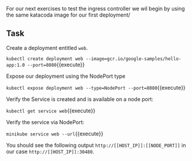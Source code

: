 For our next exercises to test the ingress controller we wil begin by using the same katacoda image for our first deployment/

## Task

Create a deployment entitled `web`.

`kubectl create deployment web --image=gcr.io/google-samples/hello-app:1.0 --port=8080`{{execute}}

Expose our deployment using the NodePort type

`kubectl expose deployment web --type=NodePort --port=8080`{{execute}}

Verify the Service is created and is available on a node port:

`kubectl get service web`{{execute}}

Verify the service via NodePort:

`minikube service web --url`{{execute}}

You should see the following output
`http://[[HOST_IP]]:[[NODE_PORT]]` in our case  `http://[[HOST_IP]]:30480`.